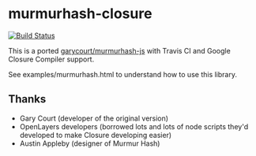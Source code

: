 murmurhash-closure
==================
[![Build Status](https://travis-ci.org/schedul-xor/murmurhash-closure.svg?branch=master)](https://travis-ci.org/schedul-xor/murmurhash-closure)

This is a ported [garycourt/murmurhash-js](https://github.com/garycourt/murmurhash-js) with Travis CI and Google Closure Compiler support.

See examples/murmurhash.html to understand how to use this library.

Thanks
----------
* Gary Court (developer of the original version)
* OpenLayers developers (borrowed lots and lots of node scripts they'd developed to make Closure developing easier)
* Austin Appleby (designer of Murmur Hash)

